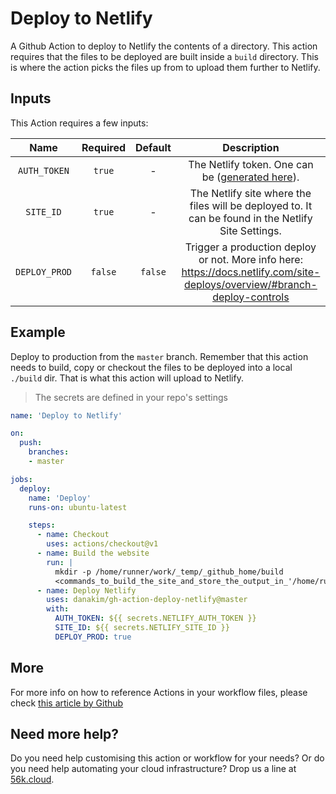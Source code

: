 # Deploy to Netlify

A Github Action to deploy to Netlify the contents of a directory. This action
requires that the files to be deployed are built inside a `build` directory.
This is where the action picks the files up from to upload them further to Netlify.

## Inputs

This Action requires a few inputs:

| Name | Required | Default | Description |
|:----:|:--------:|:-------:|:-----------:|
| `AUTH_TOKEN` | `true` | - | The Netlify token. One can be ([generated here](https://app.netlify.com/user/applications#personal-access-tokens)). |
| `SITE_ID` | `true` | - | The Netlify site where the files will be deployed to. It can be found in the Netlify Site Settings. |
| `DEPLOY_PROD` | `false` | `false` | Trigger a production deploy or not. More info here: https://docs.netlify.com/site-deploys/overview/#branch-deploy-controls |

## Example

Deploy to production from the `master` branch. Remember that this action needs
to build, copy or checkout the files to be deployed into a local `./build` dir.
That is what this action will upload to Netlify.

> The secrets are defined in your repo's settings

```yml
name: 'Deploy to Netlify'

on:
  push:
    branches:
    - master

jobs:
  deploy:
    name: 'Deploy'
    runs-on: ubuntu-latest

    steps:
      - name: Checkout
        uses: actions/checkout@v1
      - name: Build the website
        run: |
          mkdir -p /home/runner/work/_temp/_github_home/build
          <commands_to_build_the_site_and_store_the_output_in_'/home/runner/work/_temp/_github_home/build'>
      - name: Deploy Netlify
        uses: danakim/gh-action-deploy-netlify@master
        with:
          AUTH_TOKEN: ${{ secrets.NETLIFY_AUTH_TOKEN }}
          SITE_ID: ${{ secrets.NETLIFY_SITE_ID }}
          DEPLOY_PROD: true
```

## More
For more info on how to reference Actions in your workflow files, please check [this article by Github](https://help.github.com/en/actions/automating-your-workflow-with-github-actions/configuring-a-workflow)

## Need more help?
Do you need help customising this action or workflow for your needs? Or do you need help automating your cloud infrastructure? Drop us a line at [56k.cloud](https://56k.cloud).

